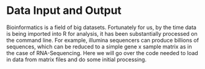 # Data Input and Output
Bioinformatics is a field of big datasets. Fortunately for us, by the time data is being imported into R for analysis, it has been substantially processed on the command line.
For example, illumina sequencers can produce billions of sequences, which can be reduced to a simple gene x sample matrix as in the case of RNA-Sequencing. Here we will go over the code needed to load in data from matrix files and do some initial processing.
```{tableofcontents}
```

